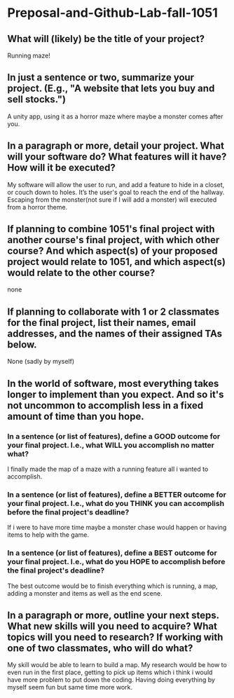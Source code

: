 # Preposal-and-Github-Lab-fall-1051
 ## What will (likely) be the title of your project? 
Running maze!

 ## In just a sentence or two, summarize your project. (E.g., "A website that lets you buy and sell stocks.") 
A unity app, using it as a horror maze where maybe a monster comes after you.

 ## In a paragraph or more, detail your project. What will your software do? What features will it have? How will it be executed? 
My software will allow the user to run, and add a feature to hide in a closet, or couch down to holes. It’s the user's goal to reach the end of the hallway. Escaping from the monster(not sure if I will add a monster) will executed from a horror theme.

 ## If planning to combine 1051's final project with another course's final project, with which other course? And which aspect(s) of your proposed project would relate to 1051, and which aspect(s) would relate to the other course? 
none

## If planning to collaborate with 1 or 2 classmates for the final project, list their names, email addresses, and the names of their assigned TAs below. 
None (sadly by myself)

## In the world of software, most everything takes longer to implement than you expect. And so it's not uncommon to accomplish less in a fixed amount of time than you hope. 

### In a sentence (or list of features), define a GOOD outcome for your final project. I.e., what WILL you accomplish no matter what?
 I finally made the map of a maze with a running feature all i wanted to accomplish.

### In a sentence (or list of features), define a BETTER outcome for your final project. I.e., what do you THINK you can accomplish before the final project's deadline? 
If i were to have more time maybe a monster chase would happen or having items to help with the game.

 ### In a sentence (or list of features), define a BEST outcome for your final project. I.e., what do you HOPE to accomplish before the final project's deadline? 
The best outcome would be to finish everything which is running, a map, adding a monster and items as well as the end scene. 

## In a paragraph or more, outline your next steps. What new skills will you need to acquire? What topics will you need to research? If working with one of two classmates, who will do what? 
My skill would be able to learn to build a map. My research would be how to even run in the first place, getting to pick up items which i think i would have more problem to put down the coding. Having doing everything by myself seem fun but same time more work.
